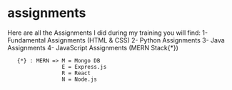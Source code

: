 # assignments
Here are all the Assignments I did during my training
you will find:
  1- Fundamental Assignments (HTML & CSS)
  2- Python Assignments
  3- Java Assignments
  4- JavaScript Assignments (MERN Stack{*})


       {*} : MERN => M = Mongo DB
                     E = Express.js
                     R = React
                     N = Node.js
